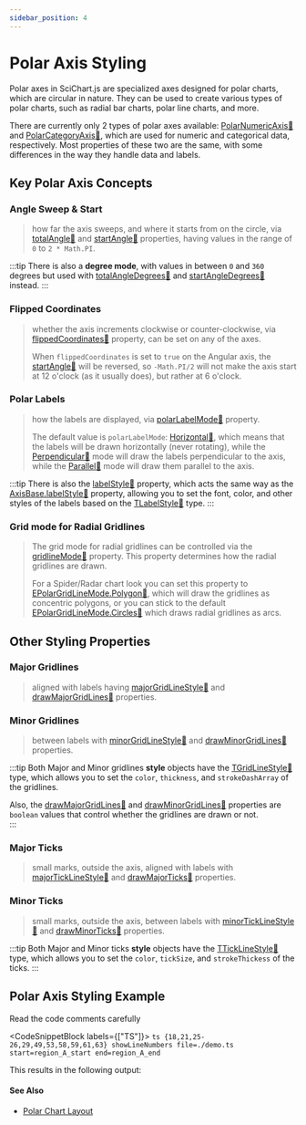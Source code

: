 ```yaml
---
sidebar_position: 4
---
```


# Polar Axis Styling

Polar axes in SciChart.js are specialized axes designed for polar charts, which are circular in nature. They can be used to create various types of polar charts, such as radial bar charts, polar line charts, and more. 

There are currently only 2 types of polar axes available: [PolarNumericAxis:blue_book:](https://www.scichart.com/documentation/js/v4/typedoc/classes/polarnumericaxis.html) and [PolarCategoryAxis:blue_book:](https://www.scichart.com/documentation/js/v4/typedoc/classes/polarcategoryaxis.html), which are used for numeric and categorical data, respectively. Most properties of these two are the same, with some differences in the way they handle data and labels.

## Key Polar Axis Concepts

### Angle Sweep & Start 
> how far the axis sweeps, and where it starts from on the circle, via [totalAngle:blue_book:](https://www.scichart.com/documentation/js/v4/typedoc/classes/polaraxisbase.html#totalangle) and [startAngle:blue_book:](https://www.scichart.com/documentation/js/v4/typedoc/classes/polaraxisbase.html#startangle) properties, having values in the range of `0` to `2 * Math.PI`. 

:::tip
There is also a **degree mode**, with values in between `0` and `360` degrees but used with [totalAngleDegrees:blue_book:](https://www.scichart.com/documentation/js/v4/typedoc/classes/polaraxisbase.html#totalangledegrees) and [startAngleDegrees:blue_book:](https://www.scichart.com/documentation/js/v4/typedoc/classes/polaraxisbase.html#startangledegrees) instead.
:::

### Flipped Coordinates 
> whether the axis increments clockwise or counter-clockwise, via [flippedCoordinates:blue_book:](https://www.scichart.com/documentation/js/v4/typedoc/classes/polaraxisbase.html#flippedcoordinates) property, can be set on any of the axes.
>
> When `flippedCoordinates` is set to `true` on the Angular axis, the [startAngle:blue_book:](https://www.scichart.com/documentation/js/v4/typedoc/classes/polaraxisbase.html#startangle) will be reversed, so `-Math.PI/2` will not make the axis start at 12 o'clock (as it usually does), but rather at 6 o'clock.

### Polar Labels 
> how the labels are displayed, via [polarLabelMode:blue_book:](https://www.scichart.com/documentation/js/v4/typedoc/classes/polaraxisbase.html#polarlabelmode) property.  
> 
> The default value is `polarLabelMode`: [Horizontal:blue_book:](https://www.scichart.com/documentation/js/v4/typedoc/enums/epolarlabelmode.html#horizontal), which means that the labels will be drawn horizontally (never rotating), while the [Perpendicular:blue_book:](https://www.scichart.com/documentation/js/v4/typedoc/enums/epolarlabelmode.html#perpendicular) mode will draw the labels perpendicular to the axis, while the [Parallel:blue_book:](https://www.scichart.com/documentation/js/v4/typedoc/enums/epolarlabelmode.html#parallel) mode will draw them parallel to the axis.

:::tip
There is also the [labelStyle:blue_book:](https://www.scichart.com/documentation/js/v4/typedoc/classes/polaraxisbase.html#labelstyle) property, which acts the same way as the [AxisBase.labelStyle:blue_book:](https://www.scichart.com/documentation/js/v4/typedoc/classes/polaraxisbase.html#labelstyle) property, allowing you to set the font, color, and other styles of the labels based on the [TLabelStyle:blue_book:](https://www.scichart.com/documentation/js/v4/typedoc/index.html#ttextstyle) type.
:::

### Grid mode for Radial Gridlines

> The grid mode for radial gridlines can be controlled via the [gridlineMode:blue_book:](https://www.scichart.com/documentation/js/v4/typedoc/classes/polaraxisbase.html#gridlineMode) property. This property determines how the radial gridlines are drawn.
>
> For a Spider/Radar chart look you can set this property to [EPolarGridLineMode.Polygon:blue_book:](https://www.scichart.com/documentation/js/v4/typedoc/enums/epolargridlinemode.html#polygon), which will draw the gridlines as concentric polygons, or you can stick to the default [EPolarGridLineMode.Circles:blue_book:](https://www.scichart.com/documentation/js/v4/typedoc/enums/epolargridlinemode.html#circles) which draws radial gridlines as arcs.

## Other Styling Properties

### Major Gridlines 
> aligned with labels having [majorGridLineStyle:blue_book:](https://www.scichart.com/documentation/js/v4/typedoc/classes/polaraxisbase.html#majorglstyle) and [drawMajorGridLines:blue_book:](https://www.scichart.com/documentation/js/v4/typedoc/classes/polaraxisbase.html#drawmajorgl) properties.

### Minor Gridlines 
> between labels with [minorGridLineStyle:blue_book:](https://www.scichart.com/documentation/js/v4/typedoc/classes/polaraxisbase.html#minorglstyle) and [drawMinorGridLines:blue_book:](https://www.scichart.com/documentation/js/v4/typedoc/classes/polaraxisbase.html#drawminorgl) properties.

:::tip
Both Major and Minor gridlines **style** objects have the [TGridLineStyle:blue_book:](https://www.scichart.com/documentation/js/v4/typedoc/index.html#tgridlinestyle) type, which allows you to set the `color`, `thickness`, and `strokeDashArray` of the gridlines.

Also, the [drawMajorGridLines:blue_book:](https://www.scichart.com/documentation/js/v4/typedoc/classes/polaraxisbase.html#drawmajorgl) and [drawMinorGridLines:blue_book:](https://www.scichart.com/documentation/js/v4/typedoc/classes/polaraxisbase.html#drawminorgl) properties are `boolean` values that control whether the gridlines are drawn or not.    
:::

### Major Ticks 
> small marks, outside the axis, aligned with labels with [majorTickLineStyle:blue_book:](https://www.scichart.com/documentation/js/v4/typedoc/classes/polaraxisbase.html#majortickstyle) and [drawMajorTicks:blue_book:](https://www.scichart.com/documentation/js/v4/typedoc/classes/polaraxisbase.html#drawmajorticks) properties.

### Minor Ticks 
> small marks, outside the axis, between labels with [minorTickLineStyle:blue_book:](https://www.scichart.com/documentation/js/v4/typedoc/classes/polaraxisbase.html#minortickstyle) and [drawMinorTicks:blue_book:](https://www.scichart.com/documentation/js/v4/typedoc/classes/polaraxisbase.html#drawminorticks) properties.

:::tip
Both Major and Minor ticks **style** objects have the [TTickLineStyle:blue_book:](https://www.scichart.com/documentation/js/v4/typedoc/index.html#tticklinestyle) type, which allows you to set the `color`, `tickSize`, and `strokeThickess` of the ticks.
:::


## Polar Axis Styling Example

Read the code comments carefully

<CodeSnippetBlock labels={["TS"]}>
    ```ts {18,21,25-26,29,49,53,58,59,61,63} showLineNumbers file=./demo.ts start=region_A_start end=region_A_end
    ```
</CodeSnippetBlock>

This results in the following output:

<LiveDocSnippet name="./demo" />

#### See Also

* [Polar Chart Layout](/docs/2d-charts/axis-api/multi-axis-and-layout/polar-chart-layout)